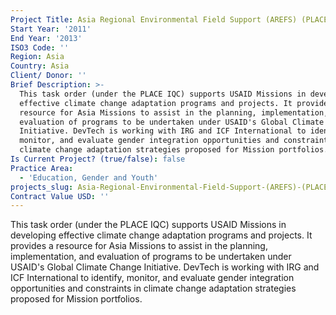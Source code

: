 ```yaml
---
Project Title: Asia Regional Environmental Field Support (AREFS) (PLACE IQC)
Start Year: '2011'
End Year: '2013'
ISO3 Code: ''
Region: Asia
Country: Asia
Client/ Donor: ''
Brief Description: >-
  This task order (under the PLACE IQC) supports USAID Missions in developing
  effective climate change adaptation programs and projects. It provides a
  resource for Asia Missions to assist in the planning, implementation, and
  evaluation of programs to be undertaken under USAID's Global Climate Change
  Initiative. DevTech is working with IRG and ICF International to identify,
  monitor, and evaluate gender integration opportunities and constraints in
  climate change adaptation strategies proposed for Mission portfolios.
Is Current Project? (true/false): false
Practice Area:
  - 'Education, Gender and Youth'
projects_slug: Asia-Regional-Environmental-Field-Support-(AREFS)-(PLACE-IQC)
Contract Value USD: ''
---
```

This task order (under the PLACE IQC) supports USAID Missions in developing effective climate change adaptation programs and projects. It provides a resource for Asia Missions to assist in the planning, implementation, and evaluation of programs to be undertaken under USAID's Global Climate Change Initiative. DevTech is working with IRG and ICF International to identify, monitor, and evaluate gender integration opportunities and constraints in climate change adaptation strategies proposed for Mission portfolios.